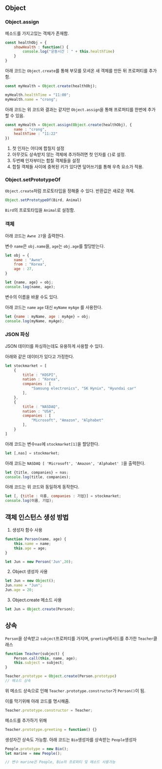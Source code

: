 

## Object

### Object.assign

메소드를 가지고있는 객체가 존재함.
```javascript
const healthObj = {
    showHealth : function() {
        console.log("운동시간 : " + this.healthTime)
    }
}
```

아래 코드는 `Object.create`를 통해 부모를 모셔온 새 객체를 만든 뒤 프로퍼티를 추가함.
```javascript
const myHealth = Object.create(healthObj);

myHealth.healthTime = "11:00";
myHealth.name = "crong";
```

아래 코드는 위 코드와 결과는 같지만 `Object.assign`을 통해 프로퍼티를 한번에 추가할 수 있음.
```javascript
const myHealth = Object.assign(Object.create(healthObj), {
    name : "crong",
    healthTime : "11:22"
})
```
1. 첫 인자는 어디에 합칠지 설정
2. 아무것도 상속받지 않는 객체에 추가하려면 첫 인자를 `{}`로 설정.
3. 두번째 인자부터는 합칠 객체들을 설정
4. 합칠 객체들 사이에 중복된 키가 있다면 덮어쓰기를 통해 우측 요소가 적용.

### Object.setPrototypeOf

`Object.create`처럼 프로토타입을 정해줄 수 있다. 반환값은 새로운 객체.

```javascript
Object.setPrototypeOf(Bird, Animal)
```

`Bird`의 프로토타입을 `Animal`로 설정함.









### 객체

아래 코드는 `Awne 27`을 출력한다.

변수 `name`은 `obj.name`을, `age`는 `obj.age`를 할당받는다.
```javascript
let obj = {
    name : "Awne",
    from : "Korea",
    age : 27,
}

let {name, age} = obj;
console.log(name, age);
```

변수의 이름을 바꿀 수도 있다.

아래 코드는 `name` `age` 대신 `myName` `myAge` 를 사용한다.
```javascript
let {name : myName, age : myAge} = obj;
console.log(myName, myAge);
```





### JSON 파싱

JSON 데이터를 파싱하는데도 유용하게 사용할 수 있다.

아래와 같은 데이터가 있다고 가정한다.
```javascript
let stockmarket = [
    {
        title : "KOSPI",
        nation : "Korea",
        companies : [
            "Samsung electronics", "SK Hynix", "Hyundai car"
        ],
    },
    {
        title : "NASDAQ",
        nation : "USA",
        companies : [
            "Microsoft", "Amazon", "Alphabet"
        ],
    }
]
```

아래 코드는 변수`nas`에 `stockmarket[1]`을 할당한다.
```javascript
let [,nas] = stockmarket;
```

아래 코드는 `NASDAQ [ 'Microsoft', 'Amazon', 'Alphabet' ]`을 출력한다.
```javascript
let {title, companies} = nas;
console.log(title, companies);
```

아래 코드는 위 코드와 동일하게 동작한다.
```javascript
let [, {title : 이름, companies : 기업}] = stockmarket;
console.log(이름, 기업);
```



## 객체 인스턴스 생성 방법

1. 생성자 함수 사용

```javascript
function Person(name, age) {
    this.name = name;
    this.age = age;
}

let Jun = new Person('Jun',20);
```
2. Object 생성자 사용

```javascript
let Jun = new Object();
Jun.name = "Jun";
Jun.age = 20;
```
3. Object.create 메소드 사용

```javascript
let Jun = Object.create(Person);
```



## 상속

`Person`을 상속받고 `subject`프로퍼티를 가지며, `greeting`메서드를 추가한 `Teacher`클래스

```javascript
function Teacher(subject) {
    Person.call(this, name, age);
    this.subject = subject;
}

Teacher.prototype = Object.create(Person.prototype)
// 메소드 상속
```
위 메소드 상속으로 인해 `Teacher.prototype.constructor`가 `Person()`이 됨.

이를 막기위해 아래 코드를 명시해줌.
```javascript
Teacher.prototype.constructor = Teacher; 
```

메소드를 추가하기 위해
```javascript
Teacher.prototype.greeting = function() {}
```

생성자간 상속도 가능함. 아래 코드는 `Bio`생성자를 상속받는 `People`생성자
```javascript
People.prototype = new Bio();
let marine = new People();

// 변수 marine은 People, Bio의 프로퍼티 및 메소드 사용가능
```